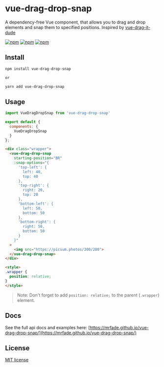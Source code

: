 # vue-drag-drop-snap

A dependency-free Vue component, that allows you to drag and drop elements and snap them to specified positions. Inspired by [vue-drag-it-dude](https://github.com/Esvalirion/vue-drag-it-dude)

[![npm](https://img.shields.io/npm/v/vue-drag-drop-snap.svg)](https://www.npmjs.com/package/vue-drag-drop-snap)
[![npm](https://img.shields.io/npm/dm/vue-drag-drop-snap.svg)](https://www.npmjs.com/package/vue-drag-drop-snap)
[![npm](https://img.shields.io/npm/dt/vue-drag-drop-snap.svg)](https://www.npmjs.com/package/vue-drag-drop-snap)

## Install

```bash
npm install vue-drag-drop-snap

or

yarn add vue-drag-drop-snap
```

## Usage

```js
import VueDragDropSnap from 'vue-drag-drop-snap'

export default {
  components: {
    VueDragDropSnap
  }
};
```

```html
<div class="wrapper">
  <vue-drag-drop-snap
    starting-position="BR"
    :snap-options="{
      'top-left': {
        left: 40,
        top: 40
      },
      'top-right': {
        right: 20,
        top: 20
      },
      'bottom-left': {
        left: 50,
        bottom: 50
      },
      'bottom-right': {
        right: 50,
        bottom: 50
      }
    }"
  >
    <img src="https://picsum.photos/300/200">
  </vue-drag-drop-snap>
</div>

<style>
.wrapper {
  position: relative;
}
</style>
```

> Note: Don't forget to add `position: relative;` to the parent (`.wrapper`) element.

## Docs

See the full api docs and examples here: [https://mrfade.github.io/vue-drag-drop-snap/](https://mrfade.github.io/vue-drag-drop-snap/)

## License

[MIT license](LICENSE)
